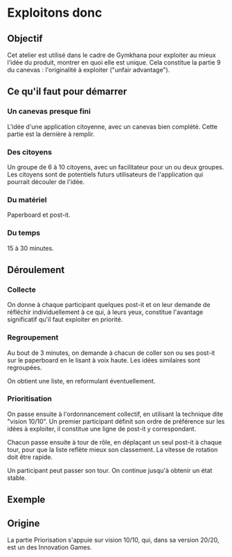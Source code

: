 # Exploitons donc

## Objectif
Cet atelier est utilisé dans le cadre de Gymkhana pour exploiter au mieux l'idée du produit, montrer en quoi elle est unique.
Cela constitue la partie 9 du canevas : l'originalité à exploiter ("unfair advantage").

## Ce qu'il faut pour démarrer

### Un canevas presque fini
L'idée d'une application citoyenne, avec un canevas bien complété.
Cette partie est la dernière à remplir.

### Des citoyens
Un groupe de 6 à 10 citoyens, avec un facilitateur pour un ou deux groupes. Les citoyens sont de potentiels futurs utilisateurs de l'application qui pourrait découler de l'idée.

### Du matériel
Paperboard et post-it.

### Du temps
15 à 30 minutes.

## Déroulement

### Collecte
On donne à chaque participant quelques post-it et on leur demande de réfléchir individuellement à ce qui, à leurs yeux, constitue l'avantage significatif qu'il faut exploiter en priorité.

### Regroupement
Au bout de 3 minutes, on demande à chacun de coller son ou ses post-it sur le paperboard en le lisant à voix haute.
Les idées similaires sont regroupées.

On obtient une liste, en reformulant éventuellement.

### Prioritisation
On passe ensuite à l'ordonnancement collectif, en utilisant la technique dite "vision 10/10".
Un premier participant définit son ordre de préférence sur les idées à exploiter, il constitue une ligne de post-it y correspondant.

Chacun passe ensuite à tour de rôle, en déplaçant un seul post-it à chaque tour, pour que la liste reflète mieux son classement. La vitesse de rotation doit être rapide.

Un participant peut passer son tour.
On continue jusqu'à obtenir un état stable.

## Exemple

## Origine
La partie Priorisation s'appuie sur vision 10/10, qui, dans sa version 20/20, est un des Innovation Games.